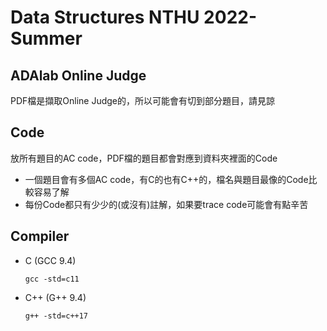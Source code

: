 # Data Structures NTHU 2022-Summer

## ADAlab Online Judge
PDF檔是擷取Online Judge的，所以可能會有切到部分題目，請見諒

## Code
放所有題目的AC code，PDF檔的題目都會對應到資料夾裡面的Code
+ 一個題目會有多個AC code，有C的也有C++的，檔名與題目最像的Code比較容易了解
+ 每份Code都只有少少的(或沒有)註解，如果要trace code可能會有點辛苦

## Compiler
+ C (GCC 9.4)
    ```
    gcc -std=c11
    ```
+ C++ (G++ 9.4)
    ```
    g++ -std=c++17
    ```